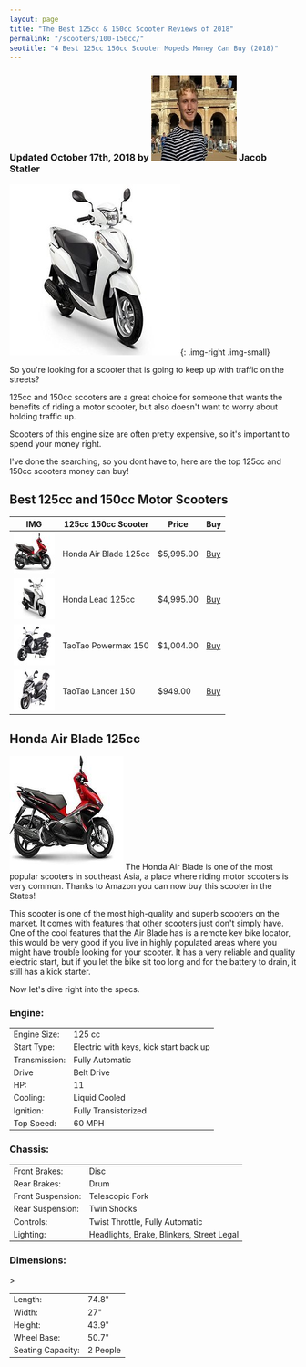 ```yaml
---
layout: page
title: "The Best 125cc & 150cc Scooter Reviews of 2018"
permalink: "/scooters/100-150cc/"
seotitle: "4 Best 125cc 150cc Scooter Mopeds Money Can Buy (2018)"
---
```


<h3 class="page-subtitle">
	Updated October 17th, 2018 by 
	<img src="/img/profile/headshot.jpg" class="circle" alt="Headshot">
	Jacob Statler
</h3>

![50cc scooter article header](/img/scooters/150cc/hondalead125300.jpg){: .img-right .img-small}

So you're looking for a scooter that is going to keep up with traffic on the streets?

125cc and 150cc scooters are a great choice for someone that wants the benefits of riding a motor scooter, but also doesn't want to worry about holding traffic up.

Scooters of this engine size are often pretty expensive, so it's important to spend your money right.

I've done the searching, so you dont have to, here are the top 125cc and 150cc scooters money can buy!

<h2>Best 125cc and 150cc Motor Scooters</h2>

<table class="basic-table" align: cent
er>
<thead>
	<tr>
		<th>IMG</th>
		<th>125cc 150cc Scooter</th>
		<th>Price</th>
		<th>Buy</th>
	</tr>
</thead>
<tbody>
	<tr>
		<td><img src="/img/scooters/150cc/hondaairblade1252.jpg" class="table-image"></td>
		<td>Honda Air Blade 125cc</td>
		<td>$5,995.00</td>
		<td><a target="_blank" class="big-button" href="https://www.amazon.com/gp/product/B01IPC2HIM/ref=as_li_tl?ie=UTF8&camp=1789&creative=9325&creativeASIN=B01IPC2HIM&linkCode=as2&tag=dualaxles-20&linkId=66b589b8a8f07b78c45a710d28440619">Buy</a><img src="//ir-na.amazon-adsystem.com/e/ir?t=dualaxles-20&l=am2&o=1&a=B01IPC2HIM" width="1" height="1" border="0" alt="" style="border:none !important; margin:0px !important;" /></td>
	</tr>
	<tr>
		<td><img src="/img/scooters/150cc/hondalead1252.jpg" class="table-image"></td>
		<td>Honda Lead 125cc</td>
		<td>$4,995.00</td>
		<td><a target="_blank" class="big-button" href="https://www.amazon.com/gp/product/B01IPCG7NS/ref=as_li_tl?ie=UTF8&camp=1789&creative=9325&creativeASIN=B01IPCG7NS&linkCode=as2&tag=dualaxles-20&linkId=391815b85914d99500f9faa2dfb62597">Buy</a><img src="//ir-na.amazon-adsystem.com/e/ir?t=dualaxles-20&l=am2&o=1&a=B01IPCG7NS" width="1" height="1" border="0" alt="" style="border:none !important; margin:0px !important;" /></td>
	</tr>
	<tr>
		<td><img src="/img/scooters/150cc/taotaopowermax1502.jpeg" class="table-image"></td>
		<td>TaoTao Powermax 150</td>
		<td>$1,004.00</td>
		<td><a target="_blank" class="big-button" href="https://www.amazon.com/gp/product/B00OM8VNZM/ref=as_li_tl?ie=UTF8&camp=1789&creative=9325&creativeASIN=B00OM8VNZM&linkCode=as2&tag=dualaxles-20&linkId=e56e81a7bb5db6d9d7a6d3e2628ed442">Buy</a><img src="//ir-na.amazon-adsystem.com/e/ir?t=dualaxles-20&l=am2&o=1&a=B00OM8VNZM" width="1" height="1" border="0" alt="" style="border:none !important; margin:0px !important;" /></td>
	</tr>
	<tr>
		<td><img src="/img/scooters/150cc/taotaolancer1502.jpg" class="table-image"></td>
		<td>TaoTao Lancer 150</td>
		<td>$949.00</td>
		<td><a target="_blank" class="big-button" href="https://www.amazon.com/gp/product/B00OM949PM/ref=as_li_tl?ie=UTF8&camp=1789&creative=9325&creativeASIN=B00OM949PM&linkCode=as2&tag=dualaxles-20&linkId=3497f947facf5403088081f6d242fcdd">Buy</a><img src="//ir-na.amazon-adsystem.com/e/ir?t=dualaxles-20&l=am2&o=1&a=B00OM949PM" width="1" height="1" border="0" alt="" style="border:none !important; margin:0px !important;" /></td>
	</tr>
</tbody>
</table>

<h2>Honda Air Blade 125cc</h2>
<img src="/img/scooters/150cc/hondaairblade125200.jpg" id="page-img">
The Honda Air Blade is one of the most popular scooters in southeast Asia, a place where riding motor scooters is very common. Thanks to Amazon you can now buy this scooter in the States!

This scooter is one of the most high-quality and superb scooters on the market. It comes with features that other scooters just don't simply have. One of the cool features that the Air Blade has is a remote key bike locator, this would be very good if you live in highly populated areas where you might have trouble looking for your scooter. It has a very reliable and quality electric start, but if you let the bike sit too long and for the battery to drain, it still has a kick starter.

Now let's dive right into the specs.
<table class="basic-table" align: center>
<h3 align: center>Engine:</h3>
<tbody>
	<tr>
		<td>Engine Size:</td>
		<td>125 cc</td>
	</tr>
	<tr>
		<td>Start Type:</td>
		<td>Electric with keys, kick start back up</td>
	</tr>
	<tr>
		<td>Transmission:</td>
		<td>Fully Automatic</td>
	</tr>
	<tr>
		<td>Drive</td>
		<td>Belt Drive</td>
	</tr>
	<tr>
		<td>HP:</td>
		<td>11</td>
	</tr>
	<tr>
		<td>Cooling:</td>
		<td>Liquid Cooled</td>
	</tr>
	<tr>
		<td>Ignition:</td>
		<td>Fully Transistorized</td>
	</tr>
	<tr>
		<td>Top Speed:</td>
		<td>60 MPH</td>
	</tr>
</tbody>
</table>
<h3 align: center>Chassis:</h3>
<table class="basic-table" align: center>
<tbody>
	<tr>
		<td>Front Brakes:</td>
		<td>Disc</td>
	</tr>
	<tr>
		<td>Rear Brakes:</td>
		<td>Drum</td>
	</tr>
	<tr>
		<td>Front Suspension:</td>
		<td>Telescopic Fork</td>
	</tr>
	<tr>
		<td>Rear Suspension:</td>
		<td>Twin Shocks</td>
	</tr>
	<tr>
		<td>Controls:</td>
		<td>Twist Throttle, Fully Automatic</td>
	</tr>
	<tr>
		<td>Lighting:</td>
		<td>Headlights, Brake, Blinkers, Street Legal</td>
	</tr>
</tbody>
</table>
<h3 align: center>Dimensions:</h3>>
<table class="basic-table" align: center>
<tbody>
	<tr>
		<td>Length:</td>
		<td>74.8"</td>
	</tr>
	<tr>
		<td>Width:</td>
		<td>27"</td>
	</tr>
	<tr>
		<td>Height:</td>
		<td>43.9"</td>
	</tr>
	<tr>
		<td>Wheel Base:</td>
		<td>50.7"</td>
	</tr>
	<tr>
		<td>Seating Capacity:</td>
		<td>2 People</td>
	</tr>
</tbody>
</table>